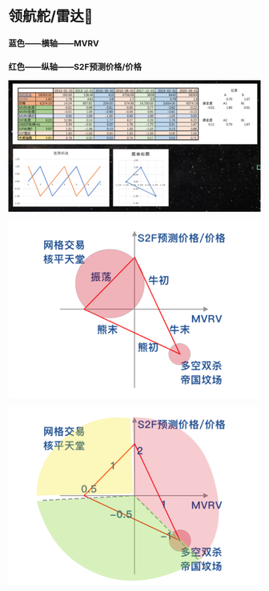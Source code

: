 # 领航舵/雷达🧭

### 蓝色——横轴——MVRV 

### 红色——纵轴——S2F预测价格/价格

![](../.gitbook/assets/ping-mu-kuai-zhao-20210329-xia-wu-4.34.29.png)

![](../.gitbook/assets/ling-hang-duo-.png)

![](../.gitbook/assets/lei-da-.png)

